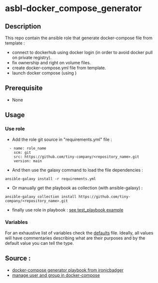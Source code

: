 # asbl-docker_compose_generator

## Description

This repo contain the ansible role that generate docker-compose file from template :
- connect to dockerhub using docker login (in order to avoid docker pull on private registry).
- fix ownership and right on volume files.
- create docker-compose.yml file from template.
- launch docker compose (using )

## Prerequisite

- None

## Usage

### Use role

- Add the role git source in "requirements.yml" file :
```
  - name: role_name
    scm: git
    src: https://github.com/tiny-company/<repository_name>.git
    version: main
```

- And then use the galaxy command to load the file dependencies :
```
ansible-galaxy install -r requirements.yml
```

- Or manually get the playbook as collection (with ansible-galaxy) :
```
ansible-galaxy collection install https://github.com/tiny-company/<repository_name>.git
```

- finally use role in playbook : [see test_playbook example](./test_playbook.yml)

### Variables

For an exhaustive list of variables check the [defaults](defaults/main.yml)
file. Ideally, all values will have commentaries describing what are their
purposes and by the default value you can tell the type.


## Source :

- [docker-compose generator playbook from ironicbadger](https://github.com/ironicbadger/ansible-role-docker-compose-generator)
- [manage user and group in docker-compose](https://blog.giovannidemizio.eu/2021/05/24/how-to-set-user-and-group-in-docker-compose/)

